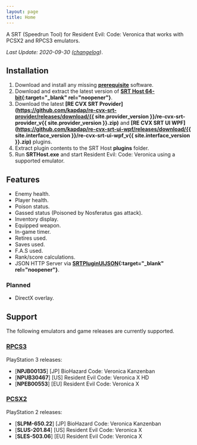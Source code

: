 ```yaml
---
layout: page
title: Home
---
```


A SRT (Speedrun Tool) for Resident Evil: Code: Veronica that works with PCSX2 and RPCS3 emulators.

*Last Update: 2020-09-30 ([changelog](changelog.html))*.

## Installation

1. Download and install any missing **[prerequisite](/re-cvx-srt/downloads.html#Prerequisite)** software.
2. Download and extract the latest version of **[SRT Host 64-bit](https://www.neonblu.com/SRT/){:target="_blank" rel="noopener"}**.
3. Download the latest **[RE CVX SRT Provider](https://github.com/kapdap/re-cvx-srt-provider/releases/download/{{ site.provider_version }}/re-cvx-srt-provider_v{{ site.provider_version }}.zip)** and **[RE CVX SRT UI WPF](https://github.com/kapdap/re-cvx-srt-ui-wpf/releases/download/{{ site.interface_version }}/re-cvx-srt-ui-wpf_v{{ site.interface_version }}.zip)** plugins.
4. Extract plugin contents to the SRT Host **plugins** folder.
5. Run **SRTHost.exe** and start Resident Evil: Code: Veronica using a supported emulator.

## Features

* Enemy health.
* Player health.
* Poison status.
* Gassed status (Poisoned by Nosferatus gas attack).
* Inventory display.
* Equipped weapon.
* In-game timer.
* Retires used.
* Saves used.
* F.A.S used.
* Rank/score calculations.
* JSON HTTP Server via **[SRTPluginUIJSON](https://github.com/Squirrelies/SRTPluginUIJSON/){:target="_blank" rel="noopener"}**.

### Planned

* DirectX overlay.

## Support

The following emulators and game releases are currently supported.

### [RPCS3](https://rpcs3.net/)

PlayStation 3 releases:

  - [**NPJB00135**] [JP] BioHazard Code: Veronica Kanzenban
  - [**NPUB30467**] [US] Resident Evil Code: Veronica X HD
  - [**NPEB00553**] [EU] Resident Evil Code: Veronica X

### [PCSX2](https://pcsx2.net/)

PlayStation 2 releases:

  - [**SLPM-650.22**] [JP] BioHazard Code: Veronica Kanzenban 
  - [**SLUS-201.84**] [US] Resident Evil Code: Veronica X
  - [**SLES-503.06**] [EU] Resident Evil Code: Veronica X
